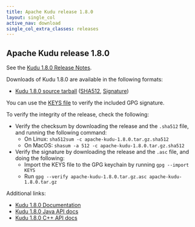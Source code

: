 ```yaml
---
title: Apache Kudu release 1.8.0
layout: single_col
active_nav: download
single_col_extra_classes: releases
---
```


<!--

Licensed to the Apache Software Foundation (ASF) under one
or more contributor license agreements.  See the NOTICE file
distributed with this work for additional information
regarding copyright ownership.  The ASF licenses this file
to you under the Apache License, Version 2.0 (the
"License"); you may not use this file except in compliance
with the License.  You may obtain a copy of the License at

  http://www.apache.org/licenses/LICENSE-2.0

Unless required by applicable law or agreed to in writing,
software distributed under the License is distributed on an
"AS IS" BASIS, WITHOUT WARRANTIES OR CONDITIONS OF ANY
KIND, either express or implied.  See the License for the
specific language governing permissions and limitations
under the License.

-->

## Apache Kudu release 1.8.0

See the [Kudu 1.8.0 Release Notes](docs/release_notes.html).

Downloads of Kudu 1.8.0 are available in the following formats:

* [Kudu 1.8.0 source tarball](http://www.apache.org/closer.cgi?path=kudu/1.8.0/apache-kudu-1.8.0.tar.gz)
  ([SHA512](http://archive.apache.org/dist/kudu/1.8.0/apache-kudu-1.8.0.tar.gz.sha512),
  [Signature](http://archive.apache.org/dist/kudu/1.8.0/apache-kudu-1.8.0.tar.gz.asc))

You can use the [KEYS file](https://www.apache.org/dist/kudu/KEYS) to verify the included GPG signature.

To verify the integrity of the release, check the following:

* Verify the checksum by downloading the release and the `.sha512` file, and
  running the following command:
    * On Linux: `sha512sum -c apache-kudu-1.8.0.tar.gz.sha512`
    * On MacOS: `shasum -a 512 -c apache-kudu-1.8.0.tar.gz.sha512`
* Verify the signature by downloading the release and the `.asc` file, and
  doing the following:
    * Import the KEYS file to the GPG keychain by running `gpg --import KEYS`
    * Run `gpg --verify apache-kudu-1.8.0.tar.gz.asc apache-kudu-1.8.0.tar.gz`

Additional links:

* [Kudu 1.8.0 Documentation](docs/)
* [Kudu 1.8.0 Java API docs](apidocs/)
* [Kudu 1.8.0 C++ API docs](cpp-client-api/)


